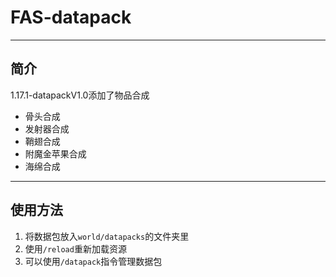 # FAS-datapack
***
## 简介
1.17.1-datapackV1.0添加了物品合成
- 骨头合成
- 发射器合成
- 鞘翅合成
- 附魔金苹果合成
- 海绵合成
***
## 使用方法
1. 将数据包放入`world/datapacks`的文件夹里
2. 使用`/reload`重新加载资源
3. 可以使用`/datapack`指令管理数据包
